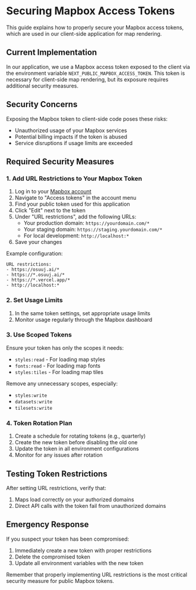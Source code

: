 # Securing Mapbox Access Tokens

This guide explains how to properly secure your Mapbox access tokens, which are used in our client-side application for map rendering.

## Current Implementation

In our application, we use a Mapbox access token exposed to the client via the environment variable `NEXT_PUBLIC_MAPBOX_ACCESS_TOKEN`. This token is necessary for client-side map rendering, but its exposure requires additional security measures.

## Security Concerns

Exposing the Mapbox token to client-side code poses these risks:
- Unauthorized usage of your Mapbox services
- Potential billing impacts if the token is abused
- Service disruptions if usage limits are exceeded

## Required Security Measures

### 1. Add URL Restrictions to Your Mapbox Token

1. Log in to your [Mapbox account](https://account.mapbox.com/)
2. Navigate to "Access tokens" in the account menu
3. Find your public token used for this application
4. Click "Edit" next to the token
5. Under "URL restrictions", add the following URLs:
   - Your production domain: `https://yourdomain.com/*`
   - Your staging domain: `https://staging.yourdomain.com/*`
   - For local development: `http://localhost:*`
6. Save your changes

Example configuration:
```
URL restrictions:
- https://osuuj.ai/*
- https://*.osuuj.ai/*
- https://*.vercel.app/*
- http://localhost:*
```

### 2. Set Usage Limits

1. In the same token settings, set appropriate usage limits
2. Monitor usage regularly through the Mapbox dashboard

### 3. Use Scoped Tokens

Ensure your token has only the scopes it needs:
- `styles:read` - For loading map styles
- `fonts:read` - For loading map fonts
- `styles:tiles` - For loading map tiles

Remove any unnecessary scopes, especially:
- `styles:write`
- `datasets:write`
- `tilesets:write`

### 4. Token Rotation Plan

1. Create a schedule for rotating tokens (e.g., quarterly)
2. Create the new token before disabling the old one
3. Update the token in all environment configurations
4. Monitor for any issues after rotation

## Testing Token Restrictions

After setting URL restrictions, verify that:
1. Maps load correctly on your authorized domains
2. Direct API calls with the token fail from unauthorized domains

## Emergency Response

If you suspect your token has been compromised:
1. Immediately create a new token with proper restrictions
2. Delete the compromised token
3. Update all environment variables with the new token

Remember that properly implementing URL restrictions is the most critical security measure for public Mapbox tokens. 